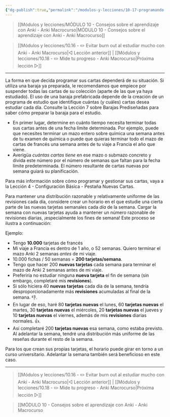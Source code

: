 ```yaml
---
{"dg-publish":true,"permalink":"/modulos-y-lecciones/10-17-programando-estrategicamente-la-cantidad-de-tarjetas-de-un-mazo-anki-macrocurso/","noteIcon":"","updated":"2024-05-22T21:23:57.690+02:00"}
---
```



> [[Módulos y lecciones/MÓDULO 10 - Consejos sobre el aprendizaje con Anki - Anki Macrocurso\|MÓDULO 10 - Consejos sobre el aprendizaje con Anki - Anki Macrocurso]]

> [[Módulos y lecciones/10.16 - ✏️ Evitar burn out al estudiar mucho con Anki - Anki Macrocurso\|◁ Lección anterior]] | [[Módulos y lecciones/10.18 - ✏️ Mide tu progreso - Anki Macrocurso\|Próxima lección ▷]]

---

La forma en que decida programar sus cartas dependerá de su situación. Si utiliza una baraja ya preparada, le recomendamos que empiece por suspender todas las cartas de su colección (aparte de las que ya haya estudiado). El uso de una baraja prefabricada depende de la creación de un programa de estudio que identifique cuántas (y cuáles) cartas desea estudiar cada día. Consulte la Lección 7 sobre Barajas Prediseñadas para saber cómo preparar la baraja para el estudio.

- En primer lugar, determine en cuánto tiempo necesita terminar todas sus cartas antes de una fecha límite determinada. Por ejemplo, puede que necesites terminar un mazo entero sobre química una semana antes de tu examen de química o puede que quieras terminar todo el mazo de cartas de francés una semana antes de tu viaje a Francia el año que viene.
- Averigüa _cuántas cartas tiene_ en ese mazo o submazo concreto y divida este número por el número de semanas que faltan para la fecha límite predeterminada. El número resultante de cartas nuevas por semana guiará su planificación.

Para más información sobre cómo programar y gestionar sus cartas, vaya a la Lección 4 - Configuración Básica - Pestaña Nuevas Cartas.

Para mantener una distribución razonable y relativamente uniforme de las revisiones cada día, considere crear un horario en el que estudie una cierta parte de las nuevas tarjetas semanales cada _día_ de la semana. Cargar la semana con nuevas tarjetas ayuda a mantener un número razonable de revisiones diarias, ¡especialmente los fines de semana! Este proceso se ilustra a continuación:

Ejemplo: 

- Tengo **10.000** tarjetas de francés
- Mi viaje a Francia es dentro de 1 año, o 52 semanas. Quiero terminar el mazo Anki 2 semanas _antes_ de mi viaje.
- 10.000 fichas / 50 semanas = **200 tarjetas/semana**.
- Tengo que hacer 200 **nuevas tarjetas** cada semana para terminar el mazo de Anki 2 semanas antes de mi viaje.
- Preferiría no estudiar ninguna **nueva tarjeta** el fin de semana (sin embargo, completaré mis **revisiones**).
- Si sólo hiciera 40 **nuevas tarjetas** cada día de la semana, tendría desproporcionadamente más **revisiones** acumuladas al final de la semana. 👎.
- En lugar de eso, haré 80 **tarjetas nuevas** el lunes, 60 **tarjetas nuevas** el martes, 30 **tarjetas nuevas** el miércoles, 20 **tarjetas nuevas** el jueves y 10 **tarjetas nuevas** el viernes, además de mis **revisiones** diarias normales. 👍.
- Así completaré 200 **tarjetas nuevas** esa semana, como estaba previsto. Al adelantar la semana, tendré una distribución más uniforme de las reseñas durante el resto de la semana.

Para los que crean sus propias tarjetas, el horario puede girar en torno a un curso universitario. Adelantar la semana también será beneficioso en este caso.

---

> [[Módulos y lecciones/10.16 - ✏️ Evitar burn out al estudiar mucho con Anki - Anki Macrocurso\|◁ Lección anterior]] | [[Módulos y lecciones/10.18 - ✏️ Mide tu progreso - Anki Macrocurso\|Próxima lección ▷]]

> [[MÓDULO 10 - Consejos sobre el aprendizaje con Anki - Anki Macrocurso